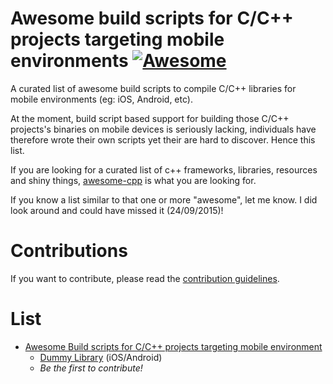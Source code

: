 # Awesome build scripts for C/C++ projects targeting mobile environments [![Awesome](https://cdn.rawgit.com/sindresorhus/awesome/d7305f38d29fed78fa85652e3a63e154dd8e8829/media/badge.svg)](https://github.com/sindresorhus/awesome)

A curated list of awesome build scripts to compile C/C++ libraries for mobile environments (eg: iOS, Android, etc). 

At the moment, build script based support for building those C/C++ projects's binaries on mobile devices is seriously lacking,
individuals have therefore wrote their own scripts yet their are hard to discover. Hence this list.

If you are looking for a curated list of c++ frameworks, libraries, resources and shiny things, [awesome-cpp](https://github.com/fffaraz/awesome-cpp) is what you are looking for.

If you know a list similar to that one or more "awesome", let me know. I did look around and could have missed it (24/09/2015)!

# Contributions

If you want to contribute, please read the [contribution guidelines](contributing.md).

# List

- [Awesome Build scripts for C/C++ projects targeting mobile environment ](#awesome-cpp)
	- [Dummy Library](#dummy-library) (iOS/Android)
	- *Be the first to contribute!*

